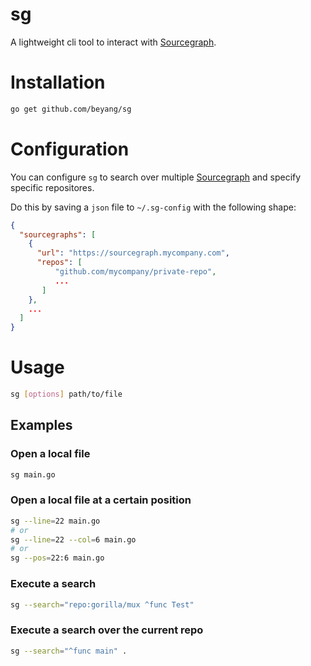 # sg

A lightweight cli tool to interact with [Sourcegraph](https://sourcegraph.com).

# Installation

```bash
go get github.com/beyang/sg
```

# Configuration

You can configure `sg` to search over multiple [Sourcegraph](https://about.sourcegraph.com) and specify
specific repositores.

Do this by saving a `json` file to `~/.sg-config` with the following shape:

```json
{
  "sourcegraphs": [
    {
      "url": "https://sourcegraph.mycompany.com",
      "repos": [
          "github.com/mycompany/private-repo",
          ...
       ]
    },
    ...
  ]
}
```

# Usage

```bash
sg [options] path/to/file
```

## Examples

### Open a local file

```bash
sg main.go
```

### Open a local file at a certain position

```bash
sg --line=22 main.go
# or
sg --line=22 --col=6 main.go
# or
sg --pos=22:6 main.go
```

### Execute a search

```bash
sg --search="repo:gorilla/mux ^func Test"
```

### Execute a search over the current repo

```bash
sg --search="^func main" .
```

